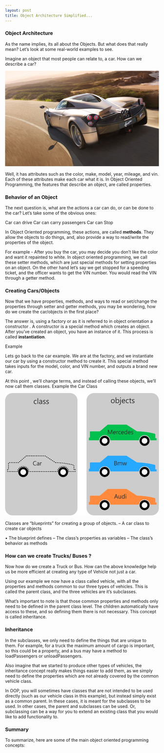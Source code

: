 ```yaml
---
layout: post
title: Object Architecture Simplified...
---
```


### Object Architecture

As the name implies,  its all about the Objects. But what does that really mean?
Let’s look at some real-world examples to see.

Imagine an object that most people can relate to, a car. How can we describe a car?

![alt text][logo]

[logo]: images/Pagani.jpg?raw=true

 Well, it has attributes such as the color, make, model, year, mileage, and vin. Each of these attributes make each car what it is. In Object Oriented Programming, the features that describe an object, are called properties.

### Behavior of an Object

The next question is, what are the actions a car can do, or can be done to the car? Let’s take some of the obvious ones:

Car can drive
Car can carry passengers
Car can Stop

In Object Oriented programming, these actions, are called **methods**. They allow the objects to do things, and, also provide a way to read/write the properties of the object.

For example - After you buy the car, you may decide you don’t like the color and want it repainted to white. In object oriented programming, we call these setter methods, which are just special methods for setting properties on an object. On the other hand let’s say we get stopped for a speeding ticket, and the officer wants to get the VIN number. You would read the VIN through a getter method.


### Creating Cars/Objects

Now that we have properties, methods, and ways to read or set/change the properties through setter and getter methods, you may be wondering, how do we create the car/objects in the first place?

The answer is, using a factory or as it is referred to in object orientation a constructor . A constructor is a special method which creates an object. After you’ve created an object, you have an instance of it. This process is called **instantiation**.


Example


Lets go back to the car example. We are at the factory, and we instantiate our car by using a constructor method to create it. This special method takes inputs for the model, color, and VIN number, and outputs a brand new car.

At this point , we’ll change terms, and instead of calling these objects, we’ll now call them classes. Example the Car Class

![alt text](https://github.com/tejbans/tejbans.github.io/blob/master/images/classes_and_objects.jpg "Car Objects")

Classes are “blueprints” for creating a group of objects.
– A car class to create car objects

• The blueprint defines
– The class’s properties as variables
– The class’s behavior as methods


### How can we create Trucks/ Buses ?

Now how do we create a Truck or Bus. How can the above knowledge help us be more efficient at creating any type of Vehicle not just a car.


Using our example we  now have a class called vehicle, with all the properties and methods common to our three types of vehicles. This is called the parent class, and the three vehicles are it’s subclasses. 


What’s important to note is that those common properties and methods only need to be defined in the parent class level. The children automatically have access to these, and so defining them there is not necessary. This concept is called inheritance.


### Inheritance

In the subclasses, we only need to define the things that are unique to them. For example, for a truck the maximum amount of cargo is important, so this could be a property, and a bus may have a method to loadPassengers or unloadPassengers.

Also imagine that we started to produce other types of vehicles, the inheritance concept really makes things easier to add them, as we simply need to define the properties which are not already covered by the common vehicle class.

In OOP, you will sometimes have classes that are not intended to be used directly (such as our vehicle class in this example), but instead simply exist as a common parent. In these cases, it is meant for the subclasses to be used. In other cases, the parent and subclasses can be used. Or, subclassing can be a way for you to extend an existing class that you would like to add functionality to.


### Summary


To summarize, here are some of the main object oriented programming concepts:


